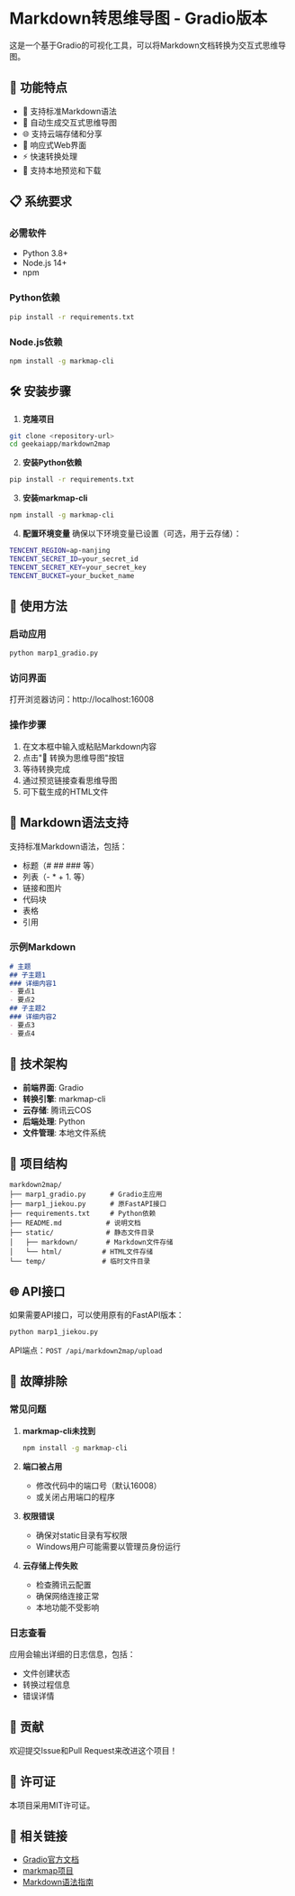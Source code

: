 # Markdown转思维导图 - Gradio版本

这是一个基于Gradio的可视化工具，可以将Markdown文档转换为交互式思维导图。

## 🚀 功能特点

- 📝 支持标准Markdown语法
- 🧠 自动生成交互式思维导图
- 🌐 支持云端存储和分享
- 📱 响应式Web界面
- ⚡ 快速转换处理
- 🎯 支持本地预览和下载

## 📋 系统要求

### 必需软件
- Python 3.8+
- Node.js 14+
- npm

### Python依赖
```bash
pip install -r requirements.txt
```

### Node.js依赖
```bash
npm install -g markmap-cli
```

## 🛠️ 安装步骤

1. **克隆项目**
```bash
git clone <repository-url>
cd geekaiapp/markdown2map
```

2. **安装Python依赖**
```bash
pip install -r requirements.txt
```

3. **安装markmap-cli**
```bash
npm install -g markmap-cli
```

4. **配置环境变量**
确保以下环境变量已设置（可选，用于云存储）：
```bash
TENCENT_REGION=ap-nanjing
TENCENT_SECRET_ID=your_secret_id
TENCENT_SECRET_KEY=your_secret_key
TENCENT_BUCKET=your_bucket_name
```

## 🎯 使用方法

### 启动应用
```bash
python marp1_gradio.py
```

### 访问界面
打开浏览器访问：http://localhost:16008

### 操作步骤
1. 在文本框中输入或粘贴Markdown内容
2. 点击"🚀 转换为思维导图"按钮
3. 等待转换完成
4. 通过预览链接查看思维导图
5. 可下载生成的HTML文件

## 📝 Markdown语法支持

支持标准Markdown语法，包括：
- 标题（# ## ### 等）
- 列表（- * + 1. 等）
- 链接和图片
- 代码块
- 表格
- 引用

### 示例Markdown
```markdown
# 主题
## 子主题1
### 详细内容1
- 要点1
- 要点2
## 子主题2
### 详细内容2
- 要点3
- 要点4
```

## 🔧 技术架构

- **前端界面**: Gradio
- **转换引擎**: markmap-cli
- **云存储**: 腾讯云COS
- **后端处理**: Python
- **文件管理**: 本地文件系统

## 📁 项目结构

```
markdown2map/
├── marp1_gradio.py      # Gradio主应用
├── marp1_jiekou.py      # 原FastAPI接口
├── requirements.txt     # Python依赖
├── README.md           # 说明文档
├── static/             # 静态文件目录
│   ├── markdown/       # Markdown文件存储
│   └── html/          # HTML文件存储
└── temp/              # 临时文件目录
```

## 🌐 API接口

如果需要API接口，可以使用原有的FastAPI版本：
```bash
python marp1_jiekou.py
```

API端点：`POST /api/markdown2map/upload`

## 🐛 故障排除

### 常见问题

1. **markmap-cli未找到**
   ```bash
   npm install -g markmap-cli
   ```

2. **端口被占用**
   - 修改代码中的端口号（默认16008）
   - 或关闭占用端口的程序

3. **权限错误**
   - 确保对static目录有写权限
   - Windows用户可能需要以管理员身份运行

4. **云存储上传失败**
   - 检查腾讯云配置
   - 确保网络连接正常
   - 本地功能不受影响

### 日志查看
应用会输出详细的日志信息，包括：
- 文件创建状态
- 转换过程信息
- 错误详情

## 🤝 贡献

欢迎提交Issue和Pull Request来改进这个项目！

## 📄 许可证

本项目采用MIT许可证。

## 🔗 相关链接

- [Gradio官方文档](https://gradio.app/)
- [markmap项目](https://markmap.js.org/)
- [Markdown语法指南](https://www.markdownguide.org/)